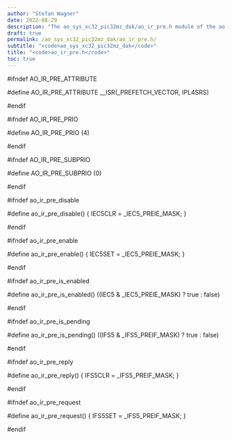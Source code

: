 ```yaml
---
author: "Stefan Wagner"
date: 2022-08-29
description: "The ao_sys_xc32_pic32mz_dak/ao_ir_pre.h module of the ao real-time operating system."
draft: true
permalink: /ao_sys_xc32_pic32mz_dak/ao_ir_pre.h/ 
subtitle: "<code>ao_sys_xc32_pic32mz_dak</code>"
title: "<code>ao_ir_pre.h</code>"
toc: true
---
```


#ifndef AO_IR_PRE_ATTRIBUTE

#define AO_IR_PRE_ATTRIBUTE     __ISR(_PREFETCH_VECTOR, IPL4SRS)

#endif

#ifndef AO_IR_PRE_PRIO

#define AO_IR_PRE_PRIO          (4)

#endif

#ifndef AO_IR_PRE_SUBPRIO

#define AO_IR_PRE_SUBPRIO       (0)

#endif

#ifndef ao_ir_pre_disable

#define ao_ir_pre_disable()     { IEC5CLR = _IEC5_PREIE_MASK; }

#endif

#ifndef ao_ir_pre_enable

#define ao_ir_pre_enable()      { IEC5SET = _IEC5_PREIE_MASK; }

#endif

#ifndef ao_ir_pre_is_enabled

#define ao_ir_pre_is_enabled()  ((IEC5 & _IEC5_PREIE_MASK) ? true : false)

#endif

#ifndef ao_ir_pre_is_pending

#define ao_ir_pre_is_pending()  ((IFS5 & _IFS5_PREIF_MASK) ? true : false)

#endif

#ifndef ao_ir_pre_reply

#define ao_ir_pre_reply()       { IFS5CLR = _IFS5_PREIF_MASK; }

#endif

#ifndef ao_ir_pre_request

#define ao_ir_pre_request()     { IFS5SET = _IFS5_PREIF_MASK; }

#endif

